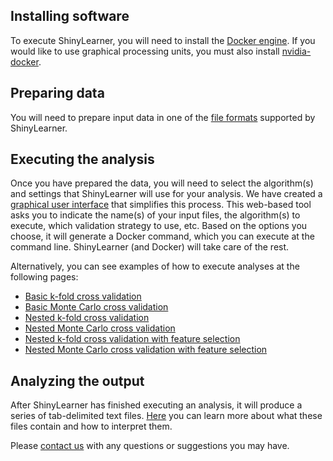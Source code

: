 ## Installing software

To execute ShinyLearner, you will need to install the [Docker engine](https://docs.docker.com/engine/installation). If you would like to use graphical processing units, you must also install [nvidia-docker](https://github.com/NVIDIA/nvidia-docker).

## Preparing data

You will need to prepare input data in one of the [file formats](https://github.com/srp33/ShinyLearner/blob/master/InputFormats.md) supported by ShinyLearner.

## Executing the analysis

Once you have prepared the data, you will need to select the algorithm(s) and settings that ShinyLearner will use for your analysis. We have created a [graphical user interface](https://bioapps.byu.edu/shinylearner) that simplifies this process. This web-based tool asks you to indicate the name(s) of your input files, the algorithm(s) to execute, which validation strategy to use, etc. Based on the options you choose, it will generate a Docker command, which you can execute at the command line. ShinyLearner (and Docker) will take care of the rest.

Alternatively, you can see examples of how to execute analyses at the following pages:

* [Basic k-fold cross validation](https://github.com/srp33/ShinyLearner/blob/master/UserScripts/docs/classification_crossvalidation.md)
* [Basic Monte Carlo cross validation](https://github.com/srp33/ShinyLearner/blob/master/UserScripts/docs/classification_montecarlo.md)
* [Nested k-fold cross validation](https://github.com/srp33/ShinyLearner/blob/master/UserScripts/docs/nestedclassification_crossvalidation.md)
* [Nested Monte Carlo cross validation](https://github.com/srp33/ShinyLearner/blob/master/UserScripts/docs/nestedclassification_montecarlo.md)
* [Nested k-fold cross validation with feature selection](https://github.com/srp33/ShinyLearner/blob/master/UserScripts/docs/nestedboth_crossvalidation.md)
* [Nested Monte Carlo cross validation with feature selection](https://github.com/srp33/ShinyLearner/blob/master/UserScripts/docs/nestedboth_montecarlo.md)

## Analyzing the output

After ShinyLearner has finished executing an analysis, it will produce a series of tab-delimited text files. [Here](https://github.com/srp33/ShinyLearner/blob/master/OutputFiles.md) you can learn more about what these files contain and how to interpret them.

Please [contact us](https://github.com/srp33/ShinyLearner/blob/master/Contact.md) with any questions or suggestions you may have.
